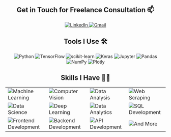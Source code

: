 <h2 align="center">Get in Touch for Freelance Consultation 📫 </h2>

<p align="center">
  <a href="https://www.linkedin.com/in/maryam-s-a40035248">
    <img src="https://img.shields.io/badge/LinkedIn-Maryam%20Sana-blue?style=flat&logo=linkedin&logoColor=white" alt="LinkedIn">
  </a>
  <a href="mailto:maryamsana411@gmail.com">
    <img src="https://img.shields.io/badge/Gmail-maryamsana411@gmail.com-red?style=flat&logo=gmail&logoColor=white" alt="Gmail">
  </a>
</p>


<h2 align="center"> Tools I Use 🛠️</h2>

<p align="center">
  <img src="https://img.shields.io/badge/Python-3776AB?style=flat&logo=python&logoColor=white" alt="Python">
  <img src="https://img.shields.io/badge/TensorFlow-FF6F00?style=flat&logo=tensorflow&logoColor=white" alt="TensorFlow">
  <img src="https://img.shields.io/badge/scikit--learn-F7931E?style=flat&logo=scikit-learn&logoColor=white" alt="scikit-learn">
  <img src="https://img.shields.io/badge/Keras-D00000?style=flat&logo=keras&logoColor=white" alt="Keras">
  <img src="https://img.shields.io/badge/Jupyter-F37626?style=flat&logo=jupyter&logoColor=white" alt="Jupyter">
  <img src="https://img.shields.io/badge/Pandas-150458?style=flat&logo=pandas&logoColor=white" alt="Pandas">
  <img src="https://img.shields.io/badge/NumPy-013243?style=flat&logo=numpy&logoColor=white" alt="NumPy">
  <img src="https://img.shields.io/badge/Plotly-3F4F75?style=flat&logo=plotly&logoColor=white" alt="Plotly">
</p>


<h2 align="center">Skills I Have 🤸‍♂️</h2>

<table align="center">
  <tr>
    <td><img src="https://img.shields.io/badge/Machine%20Learning-3776AB?style=flat&logo=python&logoColor=white" alt="Machine Learning"></td>
    <td><img src="https://img.shields.io/badge/Computer%20Vision-FF6F00?style=flat&logo=tensorflow&logoColor=white" alt="Computer Vision"></td>
    <td><img src="https://img.shields.io/badge/Data%20Analysis-4CAF50?style=flat&logo=pandas&logoColor=white" alt="Data Analysis"></td>
    <td><img src="https://img.shields.io/badge/Web%20Scraping-FF5722?style=flat&logo=python&logoColor=white" alt="Web Scraping"></td>
  </tr>
  <tr>
    <td><img src="https://img.shields.io/badge/Data%20Science-2196F3?style=flat&logo=python&logoColor=white" alt="Data Science"></td>
    <td><img src="https://img.shields.io/badge/Deep%20Learning-673AB7?style=flat&logo=tensorflow&logoColor=white" alt="Deep Learning"></td>
    <td><img src="https://img.shields.io/badge/Data%20Analytics-3F51B5?style=flat&logo=python&logoColor=white" alt="Data Analytics"></td>
    <td><img src="https://img.shields.io/badge/SQL%20Development-FF9800?style=flat&logo=mysql&logoColor=white" alt="SQL Development"></td>
  </tr>
  <tr>
    <td><img src="https://img.shields.io/badge/Frontend%20Development-FFEB3B?style=flat&logo=html5&logoColor=black" alt="Frontend Development"></td>
    <td><img src="https://img.shields.io/badge/Backend%20Development-FFC107?style=flat&logo=django&logoColor=black" alt="Backend Development"></td>
    <td><img src="https://img.shields.io/badge/API%20Development-00BCD4?style=flat&logo=python&logoColor=white" alt="API Development"></td>
    <td><img src="https://img.shields.io/badge/And%20More-8BC34A?style=flat&logo=python&logoColor=white" alt="And More"></td>
  </tr>
</table>
